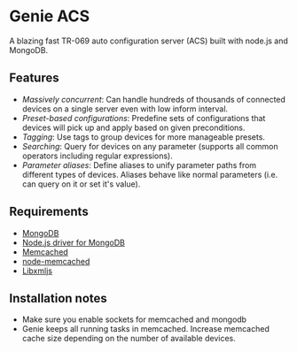 # Genie ACS

A blazing fast TR-069 auto configuration server (ACS) built with node.js and MongoDB.

## Features

* *Massively concurrent*: Can handle hundreds of thousands of connected devices on a single server even with low inform interval.
* *Preset-based configurations*: Predefine sets of configurations that devices will pick up and apply based on given preconditions.
* *Tagging*: Use tags to group devices for more manageable presets.
* *Searching*: Query for devices on any parameter (supports all common operators including regular expressions).
* *Parameter aliases*: Define aliases to unify parameter paths from different types of devices. Aliases behave like normal parameters (i.e. can query on it or set it's value).

## Requirements

* [MongoDB](http://mongodb.org)
* [Node.js driver for MongoDB](https://github.com/mongodb/node-mongodb-native)
* [Memcached](http://memcached.org)
* [node-memcached](https://github.com/3rd-Eden/node-memcached)
* [Libxmljs](https://github.com/polotek/libxmljs)

## Installation notes

* Make sure you enable sockets for memcached and mongodb
* Genie keeps all running tasks in memcached. Increase memcached cache size depending on the number of available devices.

